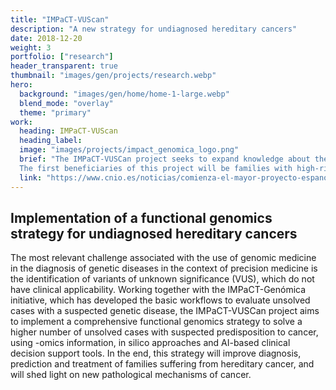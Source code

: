 ```yaml
---
title: "IMPaCT-VUScan"
description: "A new strategy for undiagnosed hereditary cancers"
date: 2018-12-20
weight: 3
portfolio: ["research"]
header_transparent: true
thumbnail: "images/gen/projects/research.webp"
hero:
  background: "images/gen/home/home-1-large.webp"
  blend_mode: "overlay"
  theme: "primary"
work:
  heading: IMPaCT-VUScan
  heading_label:
  image: "images/projects/impact_genomica_logo.png"
  brief: "The IMPaCT-VUSCan project seeks to expand knowledge about the genetic variants that affect cancer predisposition. The project is co-led by the Spanish National Cancer Research Center (CNIO) and the Bellvitge Biomedical Research Institute/Catalan Institute of Oncology (IDIBELL/ICO), and involving seven other Spanish research centers. 
  The first beneficiaries of this project will be families with high-risk genes that are passed down from parents to children, presenting therefore more cases of cancer than usual. IMPaCT-VUSCan will collect and analyse in-depth data from more than three hundred families with cases of familial cancer from all over Spain."
  link: "https://www.cnio.es/noticias/comienza-el-mayor-proyecto-espanol-para-identificar-genes-que-aumentan-el-riesgo-de-desarrollar-cancer/"
---
```


## Implementation of a functional genomics strategy for undiagnosed hereditary cancers

The most relevant challenge associated with the use of genomic medicine in the diagnosis of genetic diseases in the context of precision medicine is the identification of variants of unknown significance (VUS), which do not have clinical applicability.
Working together with the IMPaCT-Genómica initiative, which has developed the basic workflows to evaluate unsolved cases with a suspected genetic disease, the IMPaCT-VUSCan project aims to implement a comprehensive functional genomics strategy to solve a higher number of unsolved cases with suspected predisposition to cancer, using -omics information, in silico approaches and AI-based clinical decision support tools. In the end, this strategy will improve diagnosis, prediction and treatment of families suffering from hereditary cancer, and will shed light on new pathological mechanisms of cancer.
